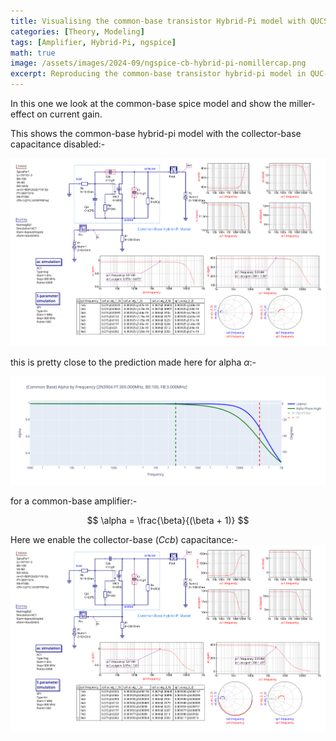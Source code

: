 ```yaml
---
title: Visualising the common-base transistor Hybrid-Pi model with QUCS-S and ngspice
categories: [Theory, Modeling]
tags: [Amplifier, Hybrid-Pi, ngspice]
math: true
image: /assets/images/2024-09/ngspice-cb-hybrid-pi-nomillercap.png
excerpt: Reproducing the common-base transistor hybrid-pi model in QUC-S/ngspice and modelling the collector-base capacitance feedback (aka the Miller Effect)
---
```


In this one we look at the common-base spice model and show the miller-effect on current gain.

This shows the common-base hybrid-pi model with the collector-base capacitance disabled:-

![The common-base Hybrid-Pi model without collector-base capacitance](/assets/images/2024-09/ngspice-cb-hybrid-pi-nomillercap.png "The common base transistor amplifier Hybrid-Pi model without collector-base capacitance (aka the Miller-Effect)")

this is pretty close to the prediction made here for alpha $\alpha$:-

![Plot of the Hybrid-Pi common-base alpha](/assets/images/2024-09/hybrid-pi-cb-alpha-plot.png "Plot of the Hybrid-Pi common-base alpha")

for a common-base amplifier:-

$$
\alpha = \frac{\beta}{(\beta + 1)}
$$

Here we enable the collector-base (_Ccb_) capacitance:-
![The Hybrid-Pi model with collector-base capacitance](/assets/images/2024-09/ngspice-cb-hybrid-pi-millercap.png "The common base transistor amplifier Hybrid-Pi model with collector-base capacitance (aka the Miller-Effect)")
